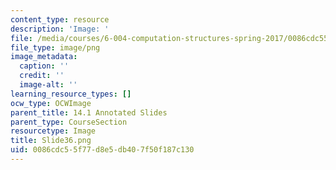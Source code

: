 ```yaml
---
content_type: resource
description: 'Image: '
file: /media/courses/6-004-computation-structures-spring-2017/0086cdc55f77d8e5db407f50f187c130_Slide36.png
file_type: image/png
image_metadata:
  caption: ''
  credit: ''
  image-alt: ''
learning_resource_types: []
ocw_type: OCWImage
parent_title: 14.1 Annotated Slides
parent_type: CourseSection
resourcetype: Image
title: Slide36.png
uid: 0086cdc5-5f77-d8e5-db40-7f50f187c130
---
```

